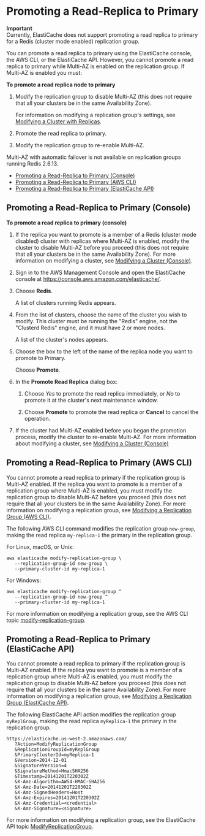 # Promoting a Read\-Replica to Primary<a name="Replication.PromoteReplica"></a>

**Important**  
Currently, ElastiCache does not support promoting a read replica to primary for a Redis \(cluster mode enabled\) replication group\.

You can promote a read replica to primary using the ElastiCache console, the AWS CLI, or the ElastiCache API\. However, you cannot promote a read replica to primary while Multi\-AZ is enabled on the replication group\. If Multi\-AZ is enabled you must:

**To promote a read replica node to primary**

1. Modify the replication group to disable Multi\-AZ \(this does not require that all your clusters be in the same Availability Zone\)\.

   For information on modifying a replication group's settings, see [Modifying a Cluster with Replicas](Replication.Modify.md)\.

1. Promote the read replica to primary\.

1. Modify the replication group to re\-enable Multi\-AZ\.

Multi\-AZ with automatic failover is not available on replication groups running Redis 2\.6\.13\.


+ [Promoting a Read\-Replica to Primary \(Console\)](#Replication.PromoteReplica.CON)
+ [Promoting a Read\-Replica to Primary \(AWS CLI\)](#Replication.PromoteReplica.CLI)
+ [Promoting a Read\-Replica to Primary \(ElastiCache API\)](#Replication.PromoteReplica.API)

## Promoting a Read\-Replica to Primary \(Console\)<a name="Replication.PromoteReplica.CON"></a>

**To promote a read replica to primary \(console\)**

1. If the replica you want to promote is a member of a Redis \(cluster mode disabled\) cluster with replicas where Multi\-AZ is enabled, modify the cluster to disable Multi\-AZ before you proceed \(this does not require that all your clusters be in the same Availability Zone\)\. For more information on modifying a cluster, see [Modifying a Cluster \(Console\)](Clusters.Modify.md#Clusters.Modify.CON)\.

1. Sign in to the AWS Management Console and open the ElastiCache console at [ https://console\.aws\.amazon\.com/elasticache/](https://console.aws.amazon.com/elasticache/)\.

1. Choose **Redis**\.

   A list of clusters running Redis appears\.

1. From the list of clusters, choose the name of the cluster you wish to modify\. This cluster must be running the "Redis" engine, not the "Clusterd Redis" engine, and it must have 2 or more nodes\.

   A list of the cluster's nodes appears\.

1. Choose the box to the left of the name of the replica node you want to promote to Primary\.

   Choose **Promote**\.

1. In the **Promote Read Replica** dialog box:

   1. Choose *Yes* to promote the read replica immediately, or *No* to promote it at the cluster's next maintenance window\.

   1. Choose **Promote** to promote the read replica or **Cancel** to cancel the operation\.

1. If the cluster had Multi\-AZ enabled before you began the promotion process, modify the cluster to re\-enable Multi\-AZ\. For more information about modifying a cluster, see [Modifying a Cluster \(Console\)](Clusters.Modify.md#Clusters.Modify.CON)

## Promoting a Read\-Replica to Primary \(AWS CLI\)<a name="Replication.PromoteReplica.CLI"></a>

You cannot promote a read replica to primary if the replication group is Multi\-AZ enabled\. If the replica you want to promote is a member of a replication group where Multi\-AZ is enabled, you must modify the replication group to disable Multi\-AZ before you proceed \(this does not require that all your clusters be in the same Availability Zone\)\. For more information on modifying a replication group, see [Modifying a Replication Group \(AWS CLI\)](Replication.Modify.md#Replication.Modify.CLI)\.

The following AWS CLI command modifies the replication group `new-group`, making the read replica `my-replica-1` the primary in the replication group\.

For Linux, macOS, or Unix:

```
aws elasticache modify-replication-group \
   --replication-group-id new-group \
   --primary-cluster-id my-replica-1
```

For Windows:

```
aws elasticache modify-replication-group ^
   --replication-group-id new-group ^
   --primary-cluster-id my-replica-1
```

For more information on modifying a replication group, see the AWS CLI topic [modify\-replication\-group](http://docs.aws.amazon.com/cli/latest/reference/elasticache/modify-replication-group.html)\.

## Promoting a Read\-Replica to Primary \(ElastiCache API\)<a name="Replication.PromoteReplica.API"></a>

You cannot promote a read replica to primary if the replication group is Multi\-AZ enabled\. If the replica you want to promote is a member of a replication group where Multi\-AZ is enabled, you must modify the replication group to disable Multi\-AZ before you proceed \(this does not require that all your clusters be in the same Availability Zone\)\. For more information on modifying a replication group, see [Modifying a Replication Group \(ElastiCache API\)](Replication.Modify.md#Replication.Modify.API)\.

The following ElastiCache API action modifies the replication group `myReplGroup`, making the read replica `myReplica-1` the primary in the replication group\.

```
https://elasticache.us-west-2.amazonaws.com/
   ?Action=ModifyReplicationGroup
   &ReplicationGroupId=myReplGroup
   &PrimaryClusterId=myReplica-1  
   &Version=2014-12-01
   &SignatureVersion=4
   &SignatureMethod=HmacSHA256
   &Timestamp=20141201T220302Z
   &X-Amz-Algorithm=AWS4-HMAC-SHA256
   &X-Amz-Date=20141201T220302Z
   &X-Amz-SignedHeaders=Host
   &X-Amz-Expires=20141201T220302Z
   &X-Amz-Credential=<credential>
   &X-Amz-Signature=<signature>
```

For more information on modifying a replication group, see the ElastiCache API topic [ModifyReplicationGroup](http://docs.aws.amazon.com/AmazonElastiCache/latest/APIReference/API_ModifyReplicationGroup.html)\.